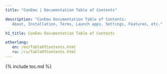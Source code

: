 ```yaml
---
title: "ConEmu | Documentation Table of Contents"

description: "ConEmu Documentation Table of Contents:
   About, Installation, Terms, Launch apps, Settings, Features, etc."

h1_title: ConEmu Documentation Table of Contents

otherlang:
   en: /en/TableOfContents.html
   ru: /ru/TableOfContents.html
---
```


{% include toc.md %}
